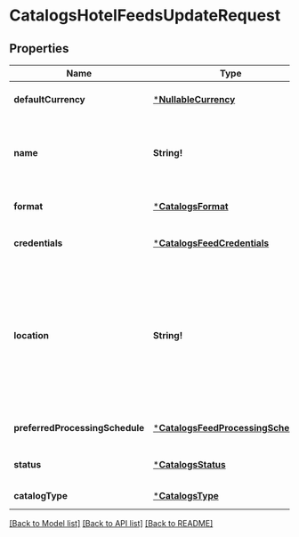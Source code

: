 # CatalogsHotelFeedsUpdateRequest

## Properties
Name | Type | Description | Notes
------------ | ------------- | ------------- | -------------
**defaultCurrency** | [***NullableCurrency**](NullableCurrency.md) |  | [optional] [default to null]
**name** | **String!** | A human-friendly name associated to a given feed. | [optional] [default to null]
**format** | [***CatalogsFormat**](CatalogsFormat.md) |  | [optional] [default to null]
**credentials** | [***CatalogsFeedCredentials**](CatalogsFeedCredentials.md) |  | [optional] [default to null]
**location** | **String!** | The URL where a feed is available for download. This URL is what Pinterest will use to download a feed for processing. | [optional] [default to null]
**preferredProcessingSchedule** | [***CatalogsFeedProcessingSchedule**](CatalogsFeedProcessingSchedule.md) |  | [optional] [default to null]
**status** | [***CatalogsStatus**](CatalogsStatus.md) |  | [optional] [default to null]
**catalogType** | [***CatalogsType**](CatalogsType.md) |  | [default to null]

[[Back to Model list]](../README.md#documentation-for-models) [[Back to API list]](../README.md#documentation-for-api-endpoints) [[Back to README]](../README.md)


